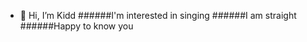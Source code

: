 - 👋 Hi, I’m Kidd
######I'm interested in singing
######I am straight
######Happy to know you



<!---
a905286001/a905286001 is a ✨ special ✨ repository because its `README.md` (this file) appears on your GitHub profile.
You can click the Preview link to take a look at your changes.
--->
